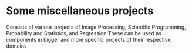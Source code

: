 # Some miscellaneous projects

Consists of various projects of Image Processing, Scientific Programming, Probability and Statistics, and Regression
These can be used as components in bigger and more specific projects of their respective domains

